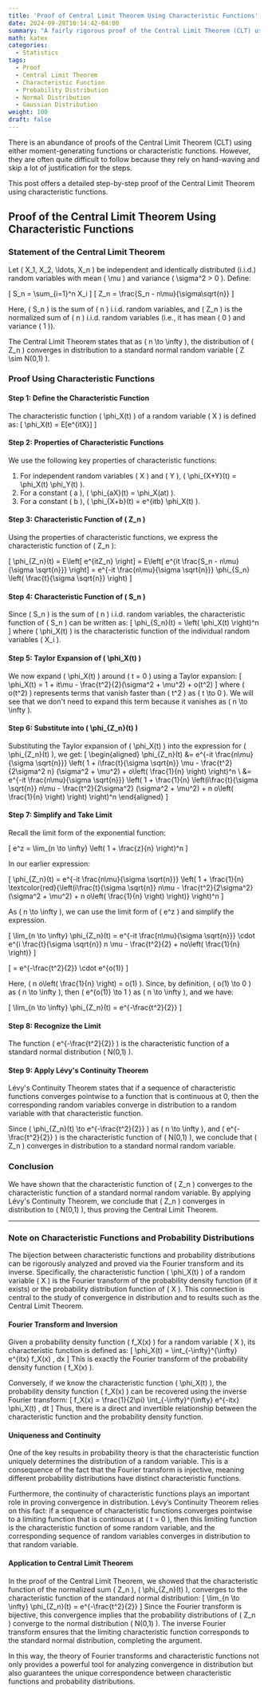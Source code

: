 ```yaml
---
title: 'Proof of Central Limit Theorem Using Characteristic Functions'
date: 2024-09-28T10:14:42-04:00
summary: "A fairly rigorous proof of the Central Limit Theorem (CLT) using characteristic functions."
math: katex
categories:
  - Statistics
tags:
  - Proof
  - Central Limit Theorem
  - Characteristic Function
  - Probability Distribution
  - Normal Distribution
  - Gaussian Distribution
weight: 100
draft: false
---
```


There is an abundance of proofs of the Central Limit Theorem (CLT) using either moment-generating functions or characteristic functions. However, they are often quite difficult to follow because they rely on hand-waving and skip a lot of justification for the steps.

This post offers a detailed step-by-step proof of the Central Limit Theorem using characteristic functions.

## Proof of the Central Limit Theorem Using Characteristic Functions

### **Statement of the Central Limit Theorem**

Let \( X_1, X_2, \ldots, X_n \) be independent and identically distributed (i.i.d.) random variables with mean \( \mu \) and variance \( \sigma^2 > 0 \). Define:

\[
S_n = \sum_{i=1}^n X_i
\]
\[
Z_n = \frac{S_n - n\mu}{\sigma\sqrt{n}}
\]

Here, \( S_n \) is the sum of \( n \) i.i.d. random variables, and \( Z_n \) is the normalized sum of \( n \) i.i.d. random variables (i.e., it has mean \( 0 \) and variance \( 1 \)).

The Central Limit Theorem states that as \( n \to \infty \), the distribution of \( Z_n \) converges in distribution to a standard normal random variable \( Z \sim N(0,1) \).

### **Proof Using Characteristic Functions**

#### **Step 1: Define the Characteristic Function**

The characteristic function \( \phi_X(t) \) of a random variable \( X \) is defined as:
\[
\phi_X(t) = E[e^{itX}]
\]

#### **Step 2: Properties of Characteristic Functions**

We use the following key properties of characteristic functions:
1. For independent random variables \( X \) and \( Y \), \( \phi_{X+Y}(t) = \phi_X(t) \phi_Y(t) \).
2. For a constant \( a \), \( \phi_{aX}(t) = \phi_X(at) \).
3. For a constant \( b \), \( \phi_{X+b}(t) = e^{itb} \phi_X(t) \).

#### **Step 3: Characteristic Function of** \( Z_n \)

Using the properties of characteristic functions, we express the characteristic function of \( Z_n \):

\[
\phi_{Z_n}(t) = E\left[ e^{itZ_n} \right] = E\left[ e^{it \frac{S_n - n\mu}{\sigma \sqrt{n}}} \right] = e^{-it \frac{n\mu}{\sigma \sqrt{n}}} \phi_{S_n} \left( \frac{t}{\sigma \sqrt{n}} \right)
\]

#### **Step 4: Characteristic Function of** \( S_n \)

Since \( S_n \) is the sum of \( n \) i.i.d. random variables, the characteristic function of \( S_n \) can be written as:
\[
\phi_{S_n}(t) = \left( \phi_X(t) \right)^n
\]
where \( \phi_X(t) \) is the characteristic function of the individual random variables \( X_i \).

#### **Step 5: Taylor Expansion of** \( \phi_X(t) \)

We now expand \( \phi_X(t) \) around \( t = 0 \) using a Taylor expansion:
\[
\phi_X(t) = 1 + it\mu - \frac{t^2}{2}(\sigma^2 + \mu^2) + o(t^2)
\]
where \( o(t^2) \) represents terms that vanish faster than \( t^2 \) as \( t \to 0 \). We will see that we don't need to expand this term because it vanishes as \( n \to \infty \).

#### **Step 6: Substitute into** \( \phi_{Z_n}(t) \)

Substituting the Taylor expansion of \( \phi_X(t) \) into the expression for \( \phi_{Z_n}(t) \), we get:
\[
\begin{aligned}
\phi_{Z_n}(t) &= e^{-it \frac{n\mu}{\sigma \sqrt{n}}} \left( 1 + i\frac{t}{\sigma \sqrt{n}} \mu - \frac{t^2}{2\sigma^2 n} (\sigma^2 + \mu^2) + o\left( \frac{1}{n} \right) \right)^n
\\
&= e^{-it \frac{n\mu}{\sigma \sqrt{n}}} \left( 1 + \frac{1}{n} \left(i\frac{t}{\sigma \sqrt{n}} n\mu - \frac{t^2}{2\sigma^2} (\sigma^2 + \mu^2) + n o\left( \frac{1}{n} \right) \right) \right)^n
\end{aligned}
\]

#### **Step 7: Simplify and Take Limit**

Recall the limit form of the exponential function:

\[
e^z = \lim_{n \to \infty} \left( 1 + \frac{z}{n} \right)^n
\]

In our earlier expression:

\[
\phi_{Z_n}(t) = e^{-it \frac{n\mu}{\sigma \sqrt{n}}} \left( 1 + \frac{1}{n} \textcolor{red}{\left(i\frac{t}{\sigma \sqrt{n}} n\mu - \frac{t^2}{2\sigma^2} (\sigma^2 + \mu^2) + n o\left( \frac{1}{n} \right) \right)} \right)^n
\]

As \( n \to \infty \), we can use the limit form of \( e^z \) and simplify the expression.

\[
\lim_{n \to \infty} \phi_{Z_n}(t) = e^{-it \frac{n\mu}{\sigma \sqrt{n}}} \cdot e^{i \frac{t}{\sigma \sqrt{n}} n \mu - \frac{t^2}{2} + no\left( \frac{1}{n} \right)}
\]

\[
= e^{-\frac{t^2}{2}} \cdot e^{o(1)}
\]

Here, \( n o\left( \frac{1}{n} \right) = o(1) \). Since, by definition, \( o(1) \to 0 \) as \( n \to \infty \), then \( e^{o(1)} \to 1 \) as \( n \to \infty \), and we have:

\[
\lim_{n \to \infty} \phi_{Z_n}(t) = e^{-\frac{t^2}{2}}
\]

#### **Step 8: Recognize the Limit**

The function \( e^{-\frac{t^2}{2}} \) is the characteristic function of a standard normal distribution \( N(0,1) \).

#### **Step 9: Apply Lévy's Continuity Theorem**

Lévy's Continuity Theorem states that if a sequence of characteristic functions converges pointwise to a function that is continuous at 0, then the corresponding random variables converge in distribution to a random variable with that characteristic function.

Since \( \phi_{Z_n}(t) \to e^{-\frac{t^2}{2}} \) as \( n \to \infty \), and \( e^{-\frac{t^2}{2}} \) is the characteristic function of \( N(0,1) \), we conclude that \( Z_n \) converges in distribution to a standard normal random variable.

### **Conclusion**

We have shown that the characteristic function of \( Z_n \) converges to the characteristic function of a standard normal random variable. By applying Lévy's Continuity Theorem, we conclude that \( Z_n \) converges in distribution to \( N(0,1) \), thus proving the Central Limit Theorem.

---

### **Note on Characteristic Functions and Probability Distributions**

The bijection between characteristic functions and probability distributions can be rigorously analyzed and proved via the Fourier transform and its inverse. Specifically, the characteristic function \( \phi_X(t) \) of a random variable \( X \) is the Fourier transform of the probability density function (if it exists) or the probability distribution function of \( X \). This connection is central to the study of convergence in distribution and to results such as the Central Limit Theorem.

#### **Fourier Transform and Inversion**

Given a probability density function \( f_X(x) \) for a random variable \( X \), its characteristic function is defined as:
\[
\phi_X(t) = \int_{-\infty}^{\infty} e^{itx} f_X(x) \, dx
\]
This is exactly the Fourier transform of the probability density function \( f_X(x) \).

Conversely, if we know the characteristic function \( \phi_X(t) \), the probability density function \( f_X(x) \) can be recovered using the inverse Fourier transform:
\[
f_X(x) = \frac{1}{2\pi} \int_{-\infty}^{\infty} e^{-itx} \phi_X(t) \, dt
\]
Thus, there is a direct and invertible relationship between the characteristic function and the probability density function.

#### **Uniqueness and Continuity**

One of the key results in probability theory is that the characteristic function uniquely determines the distribution of a random variable. This is a consequence of the fact that the Fourier transform is injective, meaning different probability distributions have distinct characteristic functions.

Furthermore, the continuity of characteristic functions plays an important role in proving convergence in distribution. Lévy’s Continuity Theorem relies on this fact: if a sequence of characteristic functions converges pointwise to a limiting function that is continuous at \( t = 0 \), then this limiting function is the characteristic function of some random variable, and the corresponding sequence of random variables converges in distribution to that random variable.

#### **Application to Central Limit Theorem**

In the proof of the Central Limit Theorem, we showed that the characteristic function of the normalized sum \( Z_n \), \( \phi_{Z_n}(t) \), converges to the characteristic function of the standard normal distribution:
\[
\lim_{n \to \infty} \phi_{Z_n}(t) = e^{-\frac{t^2}{2}}
\]
Since the Fourier transform is bijective, this convergence implies that the probability distributions of \( Z_n \) converge to the normal distribution \( N(0,1) \). The inverse Fourier transform ensures that the limiting characteristic function corresponds to the standard normal distribution, completing the argument.

In this way, the theory of Fourier transforms and characteristic functions not only provides a powerful tool for analyzing convergence in distribution but also guarantees the unique correspondence between characteristic functions and probability distributions.